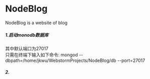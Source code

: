 # NodeBlog
NodeBlog is a website of blog

##### 1.启动monodb数据库    
其中默认端口为27017     
只需在终端下输入如下命令:
    mongod --dbpath=/home/jkwu/WebstormProjects/NodeBlog/db  --port=27017    
##### 2.    


